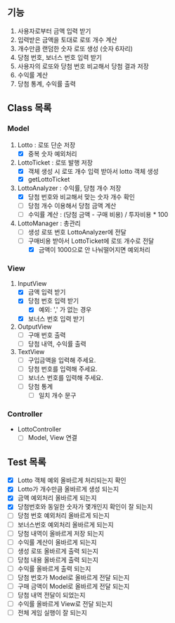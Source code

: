 ## 기능

1. 사용자로부터 금액 입력 받기
2. 입력받은 금액을 토대로 로또 개수 계산
3. 개수만큼 랜덤한 숫자 로또 생성 (숫자 6자리)
4. 당첨 번호, 보너스 번호 입력 받기
5. 사용자의 로또와 당첨 번호 비교해서 당첨 결과 저장
6. 수익률 계산
7. 당첨 통계, 수익률 출력


## Class 목록

### Model

1. Lotto : 로또 단순 저장
    - [x] 중복 숫자 예외처리
2. LottoTicket : 로또 발행 저장
    - [x] 객체 생성 시 로또 개수 입력 받아서 lotto 객체 생성
    - [x] getLottoTicket
3. LottoAnalyzer : 수익률, 당첨 개수 저장
    - [x] 당첨 번호와 비교해서 맞는 숫자 개수 확인
    - [ ] 당첨 개수 이용해서 당첨 금액 계산
    - [ ] 수익률 계산 : (당첨 금액 - 구매 비용) / 투자비용 * 100
4. LottoManager : 총관리
    - [ ] 생성 로또 번호 LottoAnalyzer에 전달
    - [ ] 구매비용 받아서 LottoTicket에 로또 개수로 전달
        - [x] 금액이 1000으로 안 나눠떨어지면 예외처리

### View

1. InputView
    - [x] 금액 입력 받기
    - [x] 당첨 번호 입력 받기
        - [x] 예외: ',' 가 없는 경우
    - [x] 보너스 번호 입력 받기
2. OutputView
    - [ ] 구매 번호 출력
    - [ ] 당첨 내역, 수익률 출력
3. TextView
    - [ ] 구입금액을 입력해 주세요.
    - [ ] 당첨 번호를 입력해 주세요.
    - [ ] 보너스 번호를 입력해 주세요.
    - [ ] 당첨 통계
      - [ ] 일치 개수 문구

### Controller

- LottoController
    - [ ] Model, View 연결

## Test 목록

- [x] Lotto 객체 예외 올바르게 처리되는지 확인
- [x] Lotto가 개수만큼 올바르게 생성 되는지
- [x] 금액 예외처리 올바르게 되는지
- [x] 당첨번호와 동일한 숫자가 몇개인지 확인이 잘 되는지
- [ ] 당첨 번호 예외처리 올바르게 되는지
- [ ] 보너스번호 예외처리 올바르게 되는지
- [ ] 당첨 내역이 올바르게 저장 되는지
- [ ] 수익률 계산이 올바르게 되는지
- [ ] 생성 로또 올바르게 출력 되는지
- [ ] 당첨 내용 올바르게 출력 되는지
- [ ] 수익률 올바르게 출력 되는지
- [ ] 당첨 번호가 Model로 올바르게 전달 되는지
- [ ] 구매 금액이 Model로 올바르게 전달 되는지
- [ ] 당첨 내역 전달이 되었는지
- [ ] 수익률 올바르게 View로 전달 되는지
- [ ] 전체 게임 실행이 잘 되는지